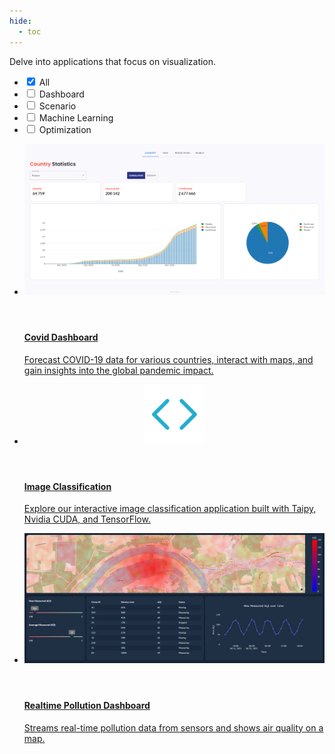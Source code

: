 ```yaml
---
hide:
  - toc
---
```


Delve into applications that focus on visualization.

<!-- Filters -->
<ul class="tp-pills-list tp-pills-filter">
  <li>
    <input type="checkbox" name="filter-all" id="filter-all" value="all" checked>
    <label class="tp-pill" for="filter-all">
      <span>All</span>
    </label>
  </li>
  <li>
    <input type="checkbox" name="filter-dashboard" id="filter-dashboard" value="dashboard">
    <label class="tp-pill" for="filter-dashboard">
      <span>Dashboard</span>
    </label>
  </li>
  <li>
    <input type="checkbox" name="filter-scenario" id="filter-scenario" value="scenario">
    <label class="tp-pill" for="filter-scenario">
      <span>Scenario</span>
    </label>
  </li>
  <li>
    <input type="checkbox" name="filter-ai" id="filter-ai" value="ai">
    <label class="tp-pill" for="filter-ai">
      <span>Machine Learning</span>
    </label>
  </li>
  <li>
    <input type="checkbox" name="filter-optimization" id="filter-optimization" value="optimization">
    <label class="tp-pill" for="filter-optimization">
      <span>Optimization</span>
    </label>
  </li>
</ul>

<ul class="tp-row tp-row--gutter-sm tp-filtered">
  <li class="tp-col-12 tp-col-md-6 d-flex" data-keywords="ai dashboard multi-page maps scenario datanode">
    <a class="tp-content-card tp-content-card--horizontal tp-content-card--small" href="2_covid_dashboard/">
      <header class="tp-content-card-header">
        <img class="tp-content-card-image" src="2_covid_dashboard/images/covid-dashboard-country.png">
      </header>
      <div class="tp-content-card-body">
        <h4>Covid Dashboard</h4>
        <p>
          Forecast COVID-19 data for various countries, interact with maps, and gain insights into the global pandemic impact.
        </p>
      </div>
    </a>
  </li>
  <li class="tp-col-12 tp-col-md-6 d-flex" data-keywords="dashboard ai classification">
    <a class="tp-content-card tp-content-card--horizontal tp-content-card--small" href="image_classif/">
      <header class="tp-content-card-header">
        <img class="tp-content-card-image" src="image_classif/images/icon-code.svg">
      </header>
      <div class="tp-content-card-body">
        <h4>Image Classification</h4>
        <p>
          Explore our interactive image classification application built with Taipy, Nvidia CUDA, and TensorFlow.
        </p>
      </div>
    </a>
  </li>
  <li class="tp-col-12 tp-col-md-6 d-flex" data-keywords="dashboard vizelement layout chart">
    <a class="tp-content-card tp-content-card--horizontal tp-content-card--small" href="pollution_sensors/">
      <header class="tp-content-card-header">
        <img class="tp-content-card-image" src="pollution_sensors/images/pollution_dashboard.png">
      </header>
      <div class="tp-content-card-body">
        <h4>Realtime Pollution Dashboard</h4>
        <p>
          Streams real-time pollution data from sensors and shows air quality on a map.
        </p>
      </div>
    </a>
  </li>
</ul>
